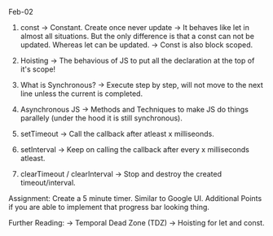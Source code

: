Feb-02

1. const -> Constant. Create once never update
-> It behaves like let in almost all situations. But the only difference is that a const can not be updated. Whereas let can be updated.
-> Const is also block scoped.

2. Hoisting
-> The behavious of JS to put all the declaration at the top of it's scope!

3. What is Synchronous?
-> Execute step by step, will not move to the next line unless the current is completed.

4. Asynchronous JS ->
Methods and Techniques to make JS do things parallely (under the hood it is still synchronous).

5. setTimeout ->
Call the callback after atleast x milliseonds.
6. setInterval -> 
Keep on calling the callback after every x milliseconds atleast.

7. clearTimeout / clearInterval -> Stop and destroy the created timeout/interval.



Assignment:
Create a 5 minute timer. Similar to Google UI.
Additional Points if you are able to implement that progress bar looking thing.

Further Reading:
-> Temporal Dead Zone (TDZ) -> Hoisting for let and const.